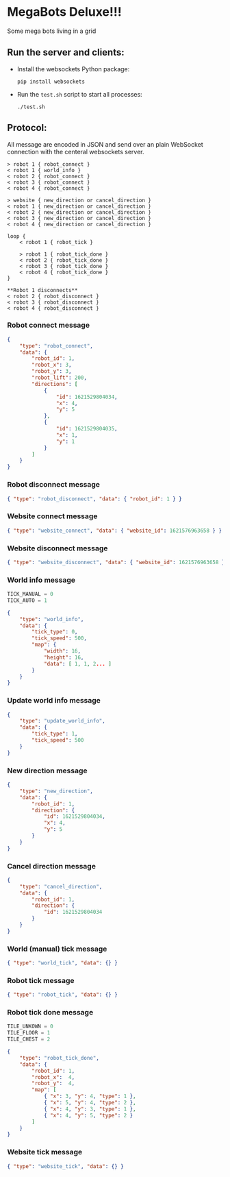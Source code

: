 # MegaBots Deluxe!!!
Some mega bots living in a grid

## Run the server and clients:
- Install the websockets Python package:

    ```
    pip install websockets
    ```

- Run the `test.sh` script to start all processes:

    ```
    ./test.sh
    ```

## Protocol:
All message are encoded in JSON and send over an plain WebSocket connection with the centeral websockets server.

```
> robot 1 { robot_connect }
< robot 1 { world_info }
< robot 2 { robot_connect }
< robot 3 { robot_connect }
< robot 4 { robot_connect }

> website { new_direction or cancel_direction }
< robot 1 { new_direction or cancel_direction }
< robot 2 { new_direction or cancel_direction }
< robot 3 { new_direction or cancel_direction }
< robot 4 { new_direction or cancel_direction }

loop {
    < robot 1 { robot_tick }

    > robot 1 { robot_tick_done }
    < robot 2 { robot_tick_done }
    < robot 3 { robot_tick_done }
    < robot 4 { robot_tick_done }
}

**Robot 1 disconnects**
< robot 2 { robot_disconnect }
< robot 3 { robot_disconnect }
< robot 4 { robot_disconnect }
```

### Robot connect message
```json
{
    "type": "robot_connect",
    "data": {
        "robot_id": 1,
        "robot_x": 3,
        "robot_y": 3,
        "robot_lift": 200,
        "directions": [
            {
                "id": 1621529804034,
                "x": 4,
                "y": 5
            },
            {
                "id": 1621529804035,
                "x": 1,
                "y": 1
            }
        ]
    }
}
```

### Robot disconnect message
```json
{ "type": "robot_disconnect", "data": { "robot_id": 1 } }
```

### Website connect message
```json
{ "type": "website_connect", "data": { "website_id": 1621576963658 } }
```

### Website disconnect message
```json
{ "type": "website_disconnect", "data": { "website_id": 1621576963658 } }
```

### World info message
```python
TICK_MANUAL = 0
TICK_AUTO = 1
```

```json
{
    "type": "world_info",
    "data": {
        "tick_type": 0,
        "tick_speed": 500,
        "map": {
            "width": 16,
            "height": 16,
            "data": [ 1, 1, 2... ]
        }
    }
}
```

### Update world info message
```json
{
    "type": "update_world_info",
    "data": {
        "tick_type": 1,
        "tick_speed": 500
    }
}
```

### New direction message
```json
{
    "type": "new_direction",
    "data": {
        "robot_id": 1,
        "direction": {
            "id": 1621529804034,
            "x": 4,
            "y": 5
        }
    }
}
```

### Cancel direction message
```json
{
    "type": "cancel_direction",
    "data": {
        "robot_id": 1,
        "direction": {
            "id": 1621529804034
        }
    }
}
```

### World (manual) tick message
```json
{ "type": "world_tick", "data": {} }
```

### Robot tick message
```json
{ "type": "robot_tick", "data": {} }
```

### Robot tick done message
```python
TILE_UNKOWN = 0
TILE_FLOOR = 1
TILE_CHEST = 2
```
```json
{
    "type": "robot_tick_done",
    "data": {
        "robot_id": 1,
        "robot_x":  4,
        "robot_y":  4,
        "map": [
            { "x": 3, "y": 4, "type": 1 },
            { "x": 5, "y": 4, "type": 2 },
            { "x": 4, "y": 3, "type": 1 },
            { "x": 4, "y": 5, "type": 2 }
        ]
    }
}
```

### Website tick message
```json
{ "type": "website_tick", "data": {} }
```
